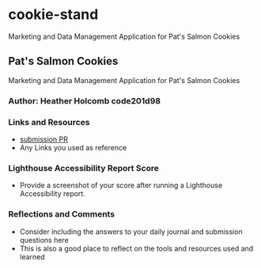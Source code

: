# cookie-stand
Marketing and Data Management Application for Pat's Salmon Cookies 

## Pat's Salmon Cookies

Marketing and Data Management Application for Pat's Salmon Cookies 

### Author: Heather Holcomb code201d98

### Links and Resources

* [submission PR](http://xyz.com)
* Any Links you used as reference

### Lighthouse Accessibility Report Score

* Provide a screenshot of your score after running a Lighthouse Accessibility report.

### Reflections and Comments

* Consider including the answers to your daily journal and submission questions here
* This is also a good place to reflect on the tools and resources used and learned